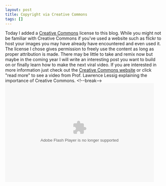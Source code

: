 ```yaml
---
layout: post
title: Copyright via Creative Commons
tags: []
---
```

Today I added a <a href="http://creativecommons.org/">Creative Commons</a> license to this blog. While you might not be familiar with Creative Commons if you've used a website such as flickr to host your images you may have already have encountered and even used it. The license I chose gives permission to freely use the content as long as proper attribution is made. There may be little to take and remix now but maybe in the coming year I will write an interesting post you want to build on or finally learn how to make the next viral video. If you are interested in more information just check out the <a href="http://creativecommons.org">Creative Commons website</a> or click "read more" to see a video from Prof. Lawrence Lessig explaining the importance of Creative Commons.
&lt;!--break--&gt;
<object classid="clsid:d27cdb6e-ae6d-11cf-96b8-444553540000" width="480" height="318" codebase="http://download.macromedia.com/pub/shockwave/cabs/flash/swflash.cab#version=6,0,40,0"><param name="src" value="http://blip.tv/play/lG2By5c_Ag" /><param name="allowfullscreen" value="true" /><embed type="application/x-shockwave-flash" width="480" height="318" src="http://blip.tv/play/lG2By5c_Ag" allowfullscreen="true"></embed></object>
